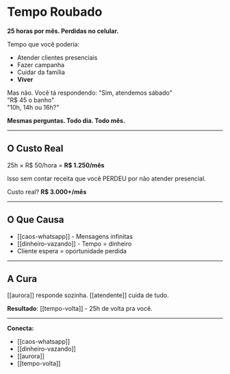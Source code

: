 # Tempo Roubado

**25 horas por mês. Perdidas no celular.**

Tempo que você poderia:
- Atender clientes presenciais
- Fazer campanha
- Cuidar da família
- **Viver**

Mas não. Você tá respondendo:
"Sim, atendemos sábado"  
"R$ 45 o banho"  
"10h, 14h ou 16h?"

**Mesmas perguntas. Todo dia. Todo mês.**

---

## O Custo Real

25h × R$ 50/hora = **R$ 1.250/mês**

Isso sem contar receita que você PERDEU por não atender presencial.

Custo real? **R$ 3.000+/mês**

---

## O Que Causa

- [[caos-whatsapp]] - Mensagens infinitas
- [[dinheiro-vazando]] - Tempo = dinheiro
- Cliente espera = oportunidade perdida

---

## A Cura

[[aurora]] responde sozinha. [[atendente]] cuida de tudo.

**Resultado**: [[tempo-volta]] - 25h de volta pra você.

---

**Conecta:**
- [[caos-whatsapp]]
- [[dinheiro-vazando]]
- [[aurora]]
- [[tempo-volta]]
